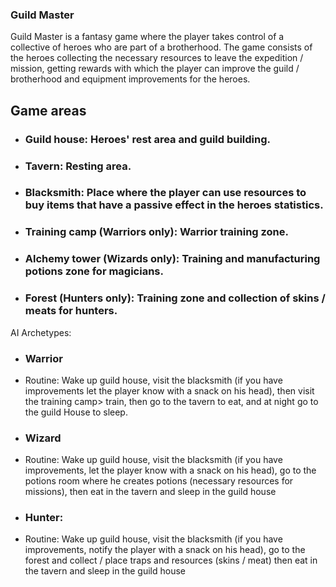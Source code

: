 	
### Guild Master

Guild Master is a fantasy game where the player takes control of a collective of heroes who are part of a brotherhood. The game consists of the heroes collecting the necessary resources to leave the expedition / mission, getting rewards with which the player can improve the guild / brotherhood and equipment improvements for the heroes.

 

## Game areas


* ### Guild house: Heroes' rest area and guild building.

* ### Tavern: Resting area.

* ### Blacksmith: Place where the player can use resources to buy items that have a passive effect in the heroes statistics.

* ### Training camp (Warriors only): Warrior training zone.

* ### Alchemy tower (Wizards only): Training and manufacturing potions zone for magicians.

* ### Forest (Hunters only): Training zone and collection of skins / meats for hunters.

 

AI Archetypes:


* ### Warrior

 * Routine: Wake up guild house, visit the blacksmith (if you have improvements let the player know with a snack on his head), then visit the training camp> train, then go to the tavern to eat, and at night go to the guild House to sleep.

* ### Wizard

 * Routine: Wake up guild house, visit the blacksmith (if you have improvements, let the player know with a snack on his head), go to the potions room where he creates potions (necessary resources for missions), then eat in the tavern and sleep in the guild house

* ### Hunter: 

 * Routine: Wake up guild house, visit the blacksmith (if you have improvements, notify the player with a snack on his head), go to the forest and collect / place traps and resources (skins / meat) then eat in the tavern and sleep in the guild house

